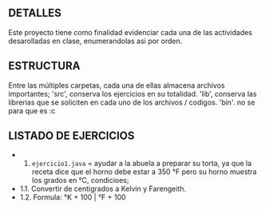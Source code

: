 ## DETALLES

Este proyecto tiene como finalidad evidenciar cada una de las actividades desarolladas en clase, enumerandolas asi por orden.

## ESTRUCTURA

Entre las múltiples carpetas, cada una de ellas almacena archivos importantes; 'src', conserva los ejercicios en su totalidad. 'lib', conserva las librerias que se soliciten en cada uno de los archivos / codigos. 'bin'. no se para que es :c

## LISTADO DE EJERCICIOS

- 1. `ejercicio1.java` = ayudar a la abuela a preparar su torta, ya que la receta dice que el horno debe
estar a 350 °F pero su horno muestra los grados en °C, condicioes;
- 1.1. Convertir de centigrados a Kelvin y Farengeith.
- 1.2. Formula: °K + 100 | °F + 100
